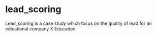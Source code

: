 # lead_scoring
Lead_scoring is a case study which focus on the quality of lead for an edicational company X Education
